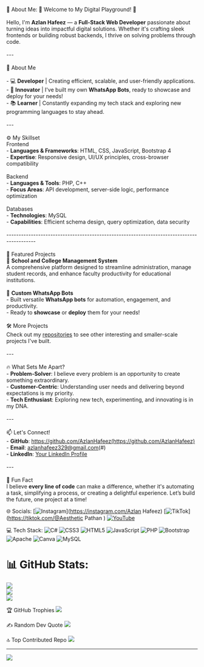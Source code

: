 💫 About Me:
🌟 Welcome to My Digital Playground! 👋<br><br>Hello, I'm **Azlan Hafeez** — a **Full-Stack Web Developer** passionate about turning ideas into impactful digital solutions. Whether it's crafting sleek frontends or building robust backends, I thrive on solving problems through code.<br><br>---<br><br>🚀 About Me<br><br>- 💻 **Developer** | Creating efficient, scalable, and user-friendly applications.<br>- 🤖 **Innovator** | I've built my own **WhatsApp Bots**, ready to showcase and deploy for your needs!<br>- 📚 **Learner** | Constantly expanding my tech stack and exploring new programming languages to stay ahead.<br><br>---<br><br> ⚙️ My Skillset<br> Frontend<br>- **Languages & Frameworks**: HTML, CSS, JavaScript, Bootstrap 4<br>- **Expertise**: Responsive design, UI/UX principles, cross-browser compatibility<br><br> Backend<br>- **Languages & Tools**: PHP, C++<br>- **Focus Areas**: API development, server-side logic, performance optimization<br><br> Databases<br>- **Technologies**: MySQL<br>- **Capabilities**: Efficient schema design, query optimization, data security<br><br>------------------------------------------------------------------------------------------<br><br> 💼 Featured Projects<br> 🏫 **School and College Management System**<br>A comprehensive platform designed to streamline administration, manage student records, and enhance faculty productivity for educational institutions.<br><br> 🤖 **Custom WhatsApp Bots**<br>- Built versatile **WhatsApp bots** for automation, engagement, and productivity.<br>- Ready to **showcase** or **deploy** them for your needs!  <br><br> 🛠️ More Projects<br>Check out my [repositories](#) to see other interesting and smaller-scale projects I've built.<br><br>---<br><br> 🔥 What Sets Me Apart?<br>- **Problem-Solver**: I believe every problem is an opportunity to create something extraordinary.<br>- **Customer-Centric**: Understanding user needs and delivering beyond expectations is my priority.<br>- **Tech Enthusiast**: Exploring new tech, experimenting, and innovating is in my DNA.<br><br>---<br><br> 📫 Let's Connect!<br>- **GitHub**: https://github.com/AzlanHafeez(https://github.com/AzlanHafeez)<br>- **Email**: azlanhafeez329@gmail.com(#)<br>- **LinkedIn**: [Your LinkedIn Profile](#)<br><br>---<br><br> 🌟 Fun Fact<br>I believe **every line of code** can make a difference, whether it's automating a task, simplifying a process, or creating a delightful experience. Let’s build the future, one project at a time!  <br>


 🌐 Socials:
[![Instagram](https://img.shields.io/badge/Instagram-%23E4405F.svg?logo=Instagram&logoColor=white)](https://instagram.com/Azlan Hafeez) [![TikTok](https://img.shields.io/badge/TikTok-%23000000.svg?logo=TikTok&logoColor=white)](https://tiktok.com/@Aesthetic Pathan ) [![YouTube](https://img.shields.io/badge/YouTube-%23FF0000.svg?logo=YouTube&logoColor=white)](https://youtube.com/@Reevo_Lution) 

 💻 Tech Stack:
![C#](https://img.shields.io/badge/c%23-%23239120.svg?style=for-the-badge&logo=csharp&logoColor=white) ![CSS3](https://img.shields.io/badge/css3-%231572B6.svg?style=for-the-badge&logo=css3&logoColor=white) ![HTML5](https://img.shields.io/badge/html5-%23E34F26.svg?style=for-the-badge&logo=html5&logoColor=white) ![JavaScript](https://img.shields.io/badge/javascript-%23323330.svg?style=for-the-badge&logo=javascript&logoColor=%23F7DF1E) ![PHP](https://img.shields.io/badge/php-%23777BB4.svg?style=for-the-badge&logo=php&logoColor=white) ![Bootstrap](https://img.shields.io/badge/bootstrap-%238511FA.svg?style=for-the-badge&logo=bootstrap&logoColor=white) ![Apache](https://img.shields.io/badge/apache-%23D42029.svg?style=for-the-badge&logo=apache&logoColor=white) ![Canva](https://img.shields.io/badge/Canva-%2300C4CC.svg?style=for-the-badge&logo=Canva&logoColor=white) ![MySQL](https://img.shields.io/badge/mysql-4479A1.svg?style=for-the-badge&logo=mysql&logoColor=white)
# 📊 GitHub Stats:
![](https://github-readme-stats.vercel.app/api?username=AzlanHafeez&theme=dark&hide_border=false&include_all_commits=true&count_private=false)<br/>
![](https://github-readme-streak-stats.herokuapp.com/?user=AzlanHafeez&theme=dark&hide_border=false)<br/>
![](https://github-readme-stats.vercel.app/api/top-langs/?username=AzlanHafeez&theme=dark&hide_border=false&include_all_commits=true&count_private=false&layout=compact)

 🏆 GitHub Trophies
![](https://github-profile-trophy.vercel.app/?username=AzlanHafeez&theme=radical&no-frame=false&no-bg=false&margin-w=4)

✍️ Random Dev Quote
![](https://quotes-github-readme.vercel.app/api?type=vetical&theme=dark)

 🔝 Top Contributed Repo
![](https://github-contributor-stats.vercel.app/api?username=AzlanHafeez&limit=5&theme=dark&combine_all_yearly_contributions=true)

---
[![](https://visitcount.itsvg.in/api?id=AzlanHafeez&icon=4&color=0)](https://visitcount.itsvg.in)

<!-- Proudly created with GPRM ( https://gprm.itsvg.in ) -->

